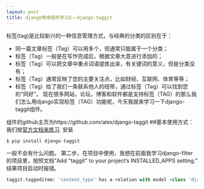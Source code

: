 ```yaml
---
layout: post
title: django常用组件学习2——django-taggit
---
```

  标签(tag)是比较新兴的一种信息管理方式，与经典的分类的区别在于：
* 同一篇文章标签（Tag）可以用多个，但通常只能属于一个分类；
* 标签（Tag）一般是在写作完成后，根据文章大意进行添加的；
* 标签（Tag）可以把文章中重点词语提炼出来，有关键词的意义，但是分类没有；
* 标签（Tag）通常反映了您的主要关注点，比如财经、互联网、体育等等；
* 标签（Tag）给了我们一条联系他人的纽带，通过标签（Tag）可以找到您的“同好”。
现在很多网站，论坛，博客和软件都是支持标签（TAG）的那么我们怎么用django实现标签（TAG）功能呢，今天我就来学习一下django-taggit组件。


组件的github主页为https://github.com/alex/django-taggit
##基本使用方式：
我们按<a href="http://django-taggit.readthedocs.org/en/latest/getting_started.html" target="_blank">官方文档来练习</a>.
安装
```python
$ pip install django-taggit
```
一般不会有什么问题。
第二步，在项目中使用，我想在前面我学习django-filter的项目里，按照文档“Add "taggit" to your project’s INSTALLED_APPS setting.”
结果项目启动时报错。
```python
taggit.taggeditem: 'content_type' has a relation with model <class 'django.contrib.contenttypes.models.ContentType'>, which has either not been installed or is abstract.

```